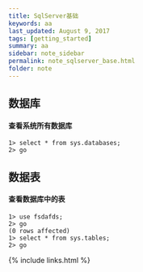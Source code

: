 ```yaml
---
title: SqlServer基础
keywords: aa 
last_updated: August 9, 2017
tags: [getting_started]
summary: aa 
sidebar: note_sidebar
permalink: note_sqlserver_base.html
folder: note 
---
```


## 数据库

#### 查看系统所有数据库
```
1> select * from sys.databases;
2> go
```

## 数据表

#### 查看数据库中的表

```
1> use fsdafds;
2> go
(0 rows affected)
1> select * from sys.tables;
2> go
```

{% include links.html %}
